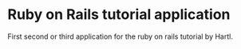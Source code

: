 # Ruby on Rails tutorial application

First second or third application for the ruby on rails tutorial by Hartl.